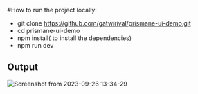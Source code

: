 #How to run the project locally:

- git clone https://github.com/gatwirival/prismane-ui-demo.git
- cd prismane-ui-demo
- npm install( to install the dependencies)
- npm run dev

## Output

![Screenshot from 2023-09-26 13-34-29](https://github.com/gatwirival/prismane-ui-demo/assets/61587290/78dcffb4-a752-46e5-bcc0-989b6bcafc50)
